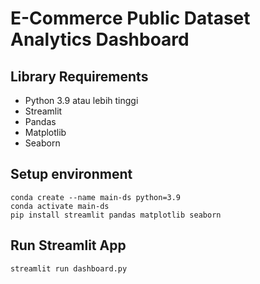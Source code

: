 # E-Commerce Public Dataset Analytics Dashboard

## Library Requirements

- Python 3.9 atau lebih tinggi
- Streamlit
- Pandas
- Matplotlib
- Seaborn

## Setup environment

```
conda create --name main-ds python=3.9
conda activate main-ds
pip install streamlit pandas matplotlib seaborn
```

## Run Streamlit App

```
streamlit run dashboard.py
```